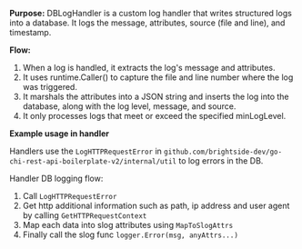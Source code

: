 **Purpose:** 
DBLogHandler is a custom log handler that writes structured logs into a database. It logs the message, attributes, source (file and line), and timestamp.

**Flow:**
1.  When a log is handled, it extracts the log's message and attributes.
2.    It uses runtime.Caller() to capture the file and line number where the log was triggered.
3.    It marshals the attributes into a JSON string and inserts the log into the database, along with the log level, message, and source.
4.    It only processes logs that meet or exceed the specified minLogLevel.

**Example usage in handler**

Handlers use the `LogHTTPRequestError` in `github.com/brightside-dev/go-chi-rest-api-boilerplate-v2/internal/util` to log errors in the DB.

Handler DB logging flow:
1. Call `LogHTTPRequestError`
2. Get http additional information such as path, ip address and user agent by calling `GetHTTPRequestContext`
3. Map each data into slog attributes using `MapToSlogAttrs`
4. Finally call the slog func `logger.Error(msg, anyAttrs...)` 
